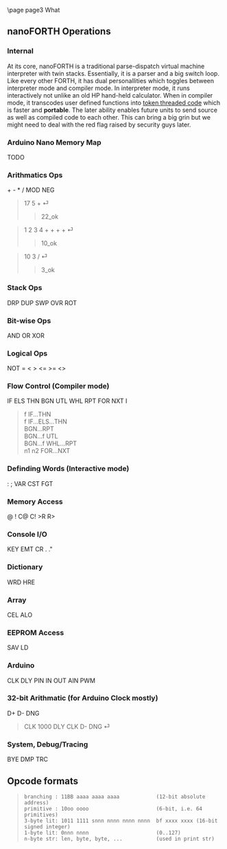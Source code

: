 \page page3 What

## nanoFORTH Operations
### Internal
At its core, nanoFORTH is a traditional parse-dispatch virtual machine interpreter with twin stacks. Essentially, it is a parser and a big switch loop. Like every other FORTH, it has dual personallities which toggles between interpreter mode and compiler mode. In interpreter mode, it runs interactively not unlike an old HP hand-held calculator. When in compiler mode, it transcodes user defined functions into <a href="https://www.complang.tuwien.ac.at/forth/threaded-code.html#what" target="_blank">token threaded code</a> which is faster and **portable**. The later ability enables future units to send source as well as compiled code to each other. This can bring a big grin but we might need to deal with the red flag raised by security guys later.

### Arduino Nano Memory Map
TODO

### Arithmatics Ops
\+ - * / MOD NEG
> 17 5 + ⏎
>> 22_ok

> 1 2 3 4 + + + + ⏎
>> 10_ok

> 10 3 / ⏎
>> 3_ok

### Stack Ops
DRP DUP SWP OVR ROT

### Bit-wise Ops
AND OR XOR

### Logical Ops
NOT = < > <= >= <>

### Flow Control (Compiler mode)
IF ELS THN BGN UTL WHL RPT FOR NXT I
> f IF...THN<br/>
> f IF...ELS...THN<br/>
> BGN...RPT<br/>
> BGN...f UTL<br/>
> BGN...f WHL...RPT<br/>
> n1 n2 FOR...NXT

### Definding Words (Interactive mode)
: ; VAR CST FGT

### Memory Access
@ ! C@ C! >R R>

### Console I/O
KEY EMT CR . .\"

### Dictionary
WRD HRE

### Array
CEL ALO

### EEPROM Access
SAV LD

### Arduino
CLK DLY PIN IN OUT AIN PWM

### 32-bit Arithmatic (for Arduino Clock mostly)
D+ D- DNG
> CLK 1000 DLY CLK D- DNG ⏎

### System, Debug/Tracing
BYE DMP TRC

## Opcode formats
>    `branching : 11BB aaaa aaaa aaaa            (12-bit absolute address)`<br>
>    `primitive : 10oo oooo                      (6-bit, i.e. 64 primitives)`<br>
>    `3-byte lit: 1011 1111 snnn nnnn nnnn nnnn  bf xxxx xxxx (16-bit signed integer)`<br>
>    `1-byte lit: 0nnn nnnn                      (0..127)`<br>
>    `n-byte str: len, byte, byte, ...           (used in print str)`<br>




